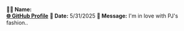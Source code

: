 **🧑‍💻 Name:**   
[**🌐 GitHub Profile**](https://github.com/amazedace) 
**📅 Date:**   5/31/2025
**💬 Message:**  I'm in love with PJ's fashion.. 